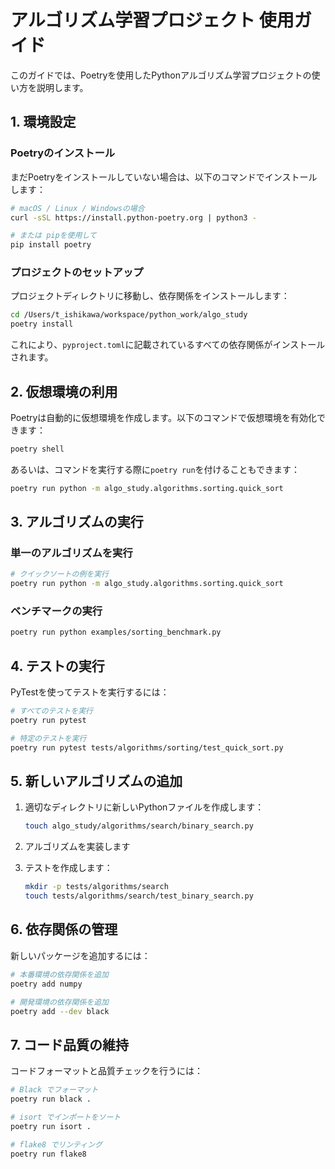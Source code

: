 # アルゴリズム学習プロジェクト 使用ガイド

このガイドでは、Poetryを使用したPythonアルゴリズム学習プロジェクトの使い方を説明します。

## 1. 環境設定

### Poetryのインストール

まだPoetryをインストールしていない場合は、以下のコマンドでインストールします：

```bash
# macOS / Linux / Windowsの場合
curl -sSL https://install.python-poetry.org | python3 -

# または pipを使用して
pip install poetry
```

### プロジェクトのセットアップ

プロジェクトディレクトリに移動し、依存関係をインストールします：

```bash
cd /Users/t_ishikawa/workspace/python_work/algo_study
poetry install
```

これにより、`pyproject.toml`に記載されているすべての依存関係がインストールされます。

## 2. 仮想環境の利用

Poetryは自動的に仮想環境を作成します。以下のコマンドで仮想環境を有効化できます：

```bash
poetry shell
```

あるいは、コマンドを実行する際に`poetry run`を付けることもできます：

```bash
poetry run python -m algo_study.algorithms.sorting.quick_sort
```

## 3. アルゴリズムの実行

### 単一のアルゴリズムを実行

```bash
# クイックソートの例を実行
poetry run python -m algo_study.algorithms.sorting.quick_sort
```

### ベンチマークの実行

```bash
poetry run python examples/sorting_benchmark.py
```

## 4. テストの実行

PyTestを使ってテストを実行するには：

```bash
# すべてのテストを実行
poetry run pytest

# 特定のテストを実行
poetry run pytest tests/algorithms/sorting/test_quick_sort.py
```

## 5. 新しいアルゴリズムの追加

1. 適切なディレクトリに新しいPythonファイルを作成します：
   ```bash
   touch algo_study/algorithms/search/binary_search.py
   ```

2. アルゴリズムを実装します

3. テストを作成します：
   ```bash
   mkdir -p tests/algorithms/search
   touch tests/algorithms/search/test_binary_search.py
   ```

## 6. 依存関係の管理

新しいパッケージを追加するには：

```bash
# 本番環境の依存関係を追加
poetry add numpy

# 開発環境の依存関係を追加
poetry add --dev black
```

## 7. コード品質の維持

コードフォーマットと品質チェックを行うには：

```bash
# Black でフォーマット
poetry run black .

# isort でインポートをソート
poetry run isort .

# flake8 でリンティング
poetry run flake8
```
